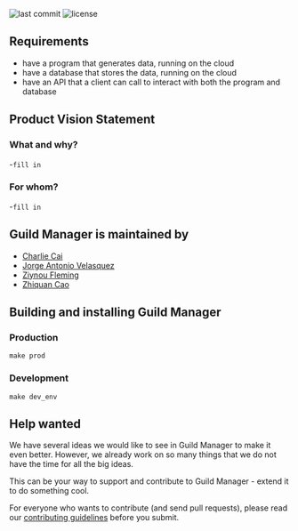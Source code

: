 ![last commit](https://img.shields.io/github/last-commit/Jorge-A-Velasquez/Guild-Manager-Capstone?style=for-the-badge)
![license](https://img.shields.io/github/license/Jorge-A-Velasquez/Guild-Manager-Capstone?style=for-the-badge)

## Requirements
- have a program that generates data, running on the cloud
- have a database that stores the data, running on the cloud
- have an API that a client can call to interact with both the program and database


## Product Vision Statement
### What and why?
-`fill in`

### For whom?
-`fill in`


## Guild Manager is maintained by
- <a href="https://github.com/charliecai00"> Charlie Cai</a>
- <a href="https://github.com/Jorge-A-Velasquez">Jorge Antonio Velasquez</a>
- <a href="https://github.com/Zighnou">Ziynou Fleming</a>
- <a href="https://github.com/ZhiquanCao">Zhiquan Cao</a>


## Building and installing Guild Manager
### Production
`make prod`

### Development
`make dev_env`


## Help wanted
We have several ideas we would like to see in Guild Manager to make it even better. However, we already work on so many things that we do not have the time for all the big ideas.

This can be your way to support and contribute to Guild Manager  - extend it to do something cool.

For everyone who wants to contribute (and send pull requests), please read our [contributing guidelines](./CONTRIBUTING.md) before you submit.
